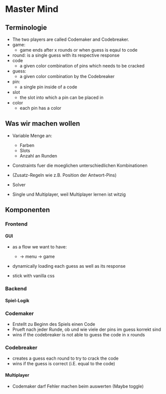 # Master Mind

## Terminologie

- The two players are called Codemaker and Codebreaker.
- game:
    - game ends after x rounds or when guess is eqaul to code
- round:
    is a single guess with its respective response 
- code
    - a given color combination of pins which needs to be cracked
- guess:
    - a given color combination by the Codebreaker
- pin:
    - a single pin inside of a code
- slot
    - the slot into which a pin can be placed in
- color
    - each pin has a color




## Was wir machen wollen

- Variable Menge an:
    - Farben
    - Slots
    - Anzahl an Runden
- Constraints fuer die moeglichen unterschiedlichen Kombinationen
- (Zusatz-Regeln wie z.B. Position der Antwort-Pins)
- Solver

- Single und Multiplayer, weil Multiplayer lernen ist witzig

## Komponenten

### Frontend

#### GUI
- as a flow we want to have:
   - -> menu -> game

- dynamically loading each guess as well as its response
- stick with vanilla css

### Backend

#### Spiel-Logik

### Codemaker

- Erstellt zu Beginn des Spiels einen Code
- Prueft nach jeder Runde, ob und wie viele der pins im guess korrekt sind
- wins if the codebreaker is not able to guess the code in x rounds

### Codebreaker

- creates a guess each round to try to crack the code
- wins if the guess is correct (i.E. equal to the code)

#### Multiplayer

- Codemaker darf Fehler machen beim auswerten (Maybe toggle)


